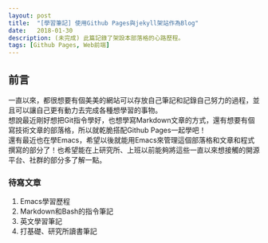 ```yaml
---
layout: post
title:  "[學習筆記] 使用Github Pages與jekyll架站作為Blog"
date:   2018-01-30
description: (未完成) 此篇記錄了架設本部落格的心路歷程。
tags: [Github Pages, Web前端]
---
```


## 前言
一直以來，都很想要有個美美的網站可以存放自己筆記和記錄自己努力的過程，並且可以讓自己更有動力去完成各種想學習的事物。<br/>
想說最近剛好想把Git指令學好，也想學寫Markdown文章的方式，還有想要有個寫技術文章的部落格，所以就乾脆搭配Github Pages一起學吧！<br/>
還有最近也在學Emacs，希望以後就能用Emacs來管理這個部落格和文章和程式撰寫的部分了！也希望能在上研究所、上班以前能夠將這些一直以來想接觸的開源平台、社群的部分多了解一點。

### 待寫文章
1. Emacs學習歷程
2. Markdown和Bash的指令筆記
3. 英文學習筆記
4. 打基礎、研究所讀書筆記
